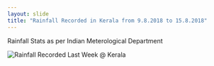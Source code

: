 ```yaml
---
layout: slide
title: "Rainfall Recorded in Kerala from 9.8.2018 to 15.8.2018"
---
```


Rainfall Stats as per Indian Meterological Department

![Rainfall Recorded Last Week @ Kerala](https://rawgit.com/sathishnotes/KeralaFloodRelief/master/Recorded-Rainfall-Kerala.png)
